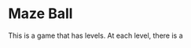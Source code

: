 # Maze Ball
This is a game that has levels. At each level, there is a 

<!-- purpose of the game -->
<!-- how the levels get difficult -->
<!-- different menus -->
<!-- responsive -->
<!-- playing the game doesn't need keyboard or sensor. who the joystick screen -->
<!-- deployed to online location -->